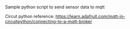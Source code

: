 Sample python script to send sensor data to mqtt

Circut python reference: https://learn.adafruit.com/mqtt-in-circuitpython/connecting-to-a-mqtt-broker
